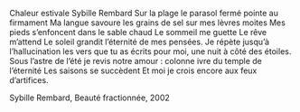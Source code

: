 Chaleur estivale
Sybille Rembard
Sur la plage le parasol fermé pointe au firmament
Ma langue savoure les grains de sel sur mes lèvres moites
Mes pieds s’enfoncent dans le sable chaud
Le sommeil me guette
Le rêve m’attend
Le soleil grandit l’éternité de mes pensées.
Je répète jusqu’à l’hallucination les vers que tu as écrits pour moi,
une nuit à côté des étoiles.
Sous l’astre de l’été
je revis notre amour : colonne ivre du temple de l’éternité
Les saisons se succèdent
Et moi
je crois encore aux feux d’artifices.

Sybille Rembard, Beauté fractionnée, 2002
